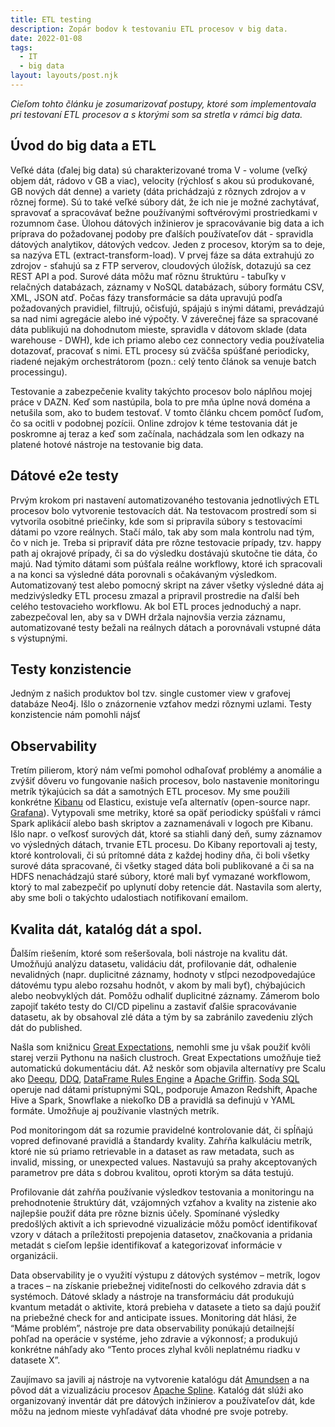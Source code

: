 ```yaml
---
title: ETL testing
description: Zopár bodov k testovaniu ETL procesov v big data.
date: 2022-01-08
tags:
  - IT
  - big data
layout: layouts/post.njk
---
```


*Cieľom tohto článku je zosumarizovať postupy, ktoré som implementovala pri testovaní ETL procesov a s ktorými som sa stretla v rámci big data.*

## Úvod do big data a ETL
Veľké dáta (ďalej big data) sú charakterizované troma V - volume (veľký objem dát, rádovo v GB a viac), velocity (rýchlosť s akou sú produkované, GB nových dát denne) a variety (dáta prichádzajú z rôznych zdrojov a v rôznej forme). Sú to také veľké súbory dát, že ich nie je možné zachytávať, spravovať a spracovávať bežne používanými softvérovými prostriedkami v rozumnom čase. Úlohou dátových inžinierov je spracovávanie big data a ich príprava do požadovanej podoby pre ďalších používateľov dát - spravidla dátových analytikov, dátových vedcov. 
Jeden z procesov, ktorým sa to deje, sa nazýva ETL (extract-transform-load). V prvej fáze sa dáta extrahujú zo zdrojov - sťahujú sa z FTP serverov, cloudových úložísk, dotazujú sa cez REST API a pod. Surové dáta môžu mať rôznu štruktúru - tabuľky v relačných databázach, záznamy v NoSQL databázach, súbory formátu CSV, XML, JSON atď. Počas fázy transformácie sa dáta upravujú podľa požadovaných pravidiel, filtrujú, očisťujú, spájajú s inými dátami, prevádzajú sa nad nimi agregácie alebo iné výpočty. V záverečnej fáze sa spracované dáta publikujú na dohodnutom mieste, spravidla v dátovom sklade (data warehouse - DWH), kde ich priamo alebo cez connectory vedia používatelia dotazovať, pracovať s nimi. ETL procesy sú zväčša spúšťané periodicky, riadené nejakým orchestrátorom (pozn.: celý tento článok sa venuje batch processingu).

Testovanie a zabezpečenie kvality takýchto procesov bolo náplňou mojej práce v DAZN. Keď som nastúpila, bola to pre mňa úplne nová doména a netušila som, ako to budem testovať. V tomto článku chcem pomôcť ľuďom, čo sa ocitli v podobnej pozícii. Online zdrojov k téme testovania dát je poskromne aj teraz a keď som začínala, nachádzala som len odkazy na platené hotové nástroje na testovanie big data.

## Dátové e2e testy
Prvým krokom pri nastavení automatizovaného testovania jednotlivých ETL procesov bolo vytvorenie testovacích dát. Na testovacom prostredí som si vytvorila osobitné priečinky, kde som si pripravila súbory s testovacími dátami po vzore reálnych. Stačí málo, tak aby som mala kontrolu nad tým, čo v nich je. Treba si pripraviť dáta pre rôzne testovacie prípady, tzv. happy path aj okrajové prípady, či sa do výsledku dostávajú skutočne tie dáta, čo majú. Nad týmito dátami som púšťala reálne workflowy, ktoré ich spracovali a na konci sa výsledné dáta porovnali s očakávaným výsledkom. Automatizovaný test alebo pomocný skript na záver všetky výsledné dáta aj medzivýsledky ETL procesu zmazal a pripravil prostredie na ďalší beh celého testovacieho workflowu.
Ak bol ETL proces jednoduchý a napr. zabezpečoval len, aby sa v DWH držala najnovšia verzia záznamu, automatizované testy bežali na reálnych dátach a porovnávali vstupné dáta s výstupnými.

## Testy konzistencie
Jedným z našich produktov bol tzv. single customer view v grafovej databáze Neo4j. Išlo o znázornenie vzťahov medzi rôznymi uzlami. Testy konzistencie nám pomohli nájsť 

## Observability
Tretím pilierom, ktorý nám veľmi pomohol odhaľovať problémy a anomálie a zvýšiť dôveru vo fungovanie našich procesov, bolo nastavenie monitoringu metrík týkajúcich sa dát a samotných ETL procesov. My sme použili konkrétne [Kibanu](https://www.elastic.co/kibana) od Elasticu, existuje veľa alternatív (open-source napr. [Grafana](https://grafana.com)). Vytypovali sme metriky, ktoré sa opäť periodicky spúšťali v rámci Spark aplikácií alebo bash skriptov a zaznamenávali v logoch pre Kibanu. Išlo napr. o veľkosť surových dát, ktoré sa stiahli daný deň, sumy záznamov vo výsledných dátach, trvanie ETL procesu. Do Kibany reportovali aj testy, ktoré kontrolovali, či sú prítomné dáta z každej hodiny dňa, či boli všetky surové dáta spracované, či všetky staged dáta boli publikované a či sa na HDFS nenachádzajú staré súbory, ktoré mali byť vymazané workflowom, ktorý to mal zabezpečiť po uplynutí doby retencie dát. Nastavila som alerty, aby sme boli o takýchto udalostiach notifikovaní emailom.

## Kvalita dát, katalóg dát a spol.
Ďalším riešením, ktoré som rešeršovala, boli nástroje na kvalitu dát. Umožňujú analýzu datasetu, validáciu dát, profilovanie dát, odhalenie nevalidných (napr. duplicitné záznamy, hodnoty v stĺpci nezodpovedajúce dátovému typu alebo rozsahu hodnôt, v akom by mali byť), chýbajúcich alebo neobvyklých dát. Pomôžu odhaliť duplicitné záznamy. Zámerom bolo zapojiť takéto testy do CI/CD pipelinu a zastaviť ďalšie spracovávanie datasetu, ak by obsahoval zlé dáta a tým by sa zabránilo zavedeniu zlých dát do published.

Našla som knižnicu [Great Expectations](https://greatexpectations.io), nemohli sme ju však použiť kvôli starej verzii Pythonu na našich clustroch. Great Expectations umožňuje tiež automatickú dokumentáciu dát. Až neskôr som objavila alternatívy pre Scalu ako [Deequ](https://github.com/awslabs/deequ), [DDQ](https://github.com/FRosner/drunken-data-quality), [DataFrame Rules Engine](https://github.com/databrickslabs/dataframe-rules-engine) a [Apache Griffin](https://griffin.apache.org). [Soda SQL](https://github.com/sodadata/soda-sql) operuje nad dátami prístupnými SQL, podporuje Amazon Redshift, Apache Hive a Spark, Snowflake a niekoľko DB a pravidlá sa definujú v YAML formáte. Umožňuje aj používanie vlastných metrík.

Pod monitoringom dát sa rozumie pravidelné kontrolovanie dát, či spĺňajú vopred definované pravidlá a štandardy kvality. Zahŕňa kalkuláciu metrík, ktoré nie sú priamo retrievable in a dataset as raw metadata, such as invalid, missing, or unexpected values. Nastavujú sa prahy akceptovaných parametrov pre dáta s dobrou kvalitou, oproti ktorým sa dáta testujú.

Profilovanie dát zahŕňa používanie výsledkov testovania a monitoringu na prehodnotenie štruktúry dát, vzájomných vzťahov a kvality na zistenie ako najlepšie použiť dáta pre rôzne biznis účely. Spomínané výsledky predošlých aktivít a ich sprievodné vizualizácie môžu pomôcť identifikovať vzory v dátach a príležitosti prepojenia datasetov, značkovania a pridania metadát s cieľom lepšie identifikovať a kategorizovať informácie v organizácii.

Data observability je o využití výstupu z dátových systémov – metrík, logov a traces – na získanie priebežnej viditeľnosti do celkového zdravia dát s systémoch. Dátové sklady a nástroje na transformáciu dát produkujú kvantum metadát o aktivite, ktorá prebieha v datasete a tieto sa dajú použiť na priebežné check for and anticipate issues. Monitoring dát hlási, že “Máme problém”, nástroje pre data observability ponúkajú detailnejší pohľad na operácie v systéme, jeho zdravie a výkonnosť; a produkujú konkrétne náhľady ako “Tento proces zlyhal kvôli neplatnému riadku v datasete X”. 

Zaujímavo sa javili aj nástroje na vytvorenie katalógu dát [Amundsen](https://www.amundsen.io) a na pôvod dát a vizualizáciu procesov [Apache Spline](https://absaoss.github.io/spline). Katalóg dát slúži ako organizovaný inventár dát pre dátových inžinierov a používateľov dát, kde môžu na jednom mieste vyhľadávať dáta vhodné pre svoje potreby.
